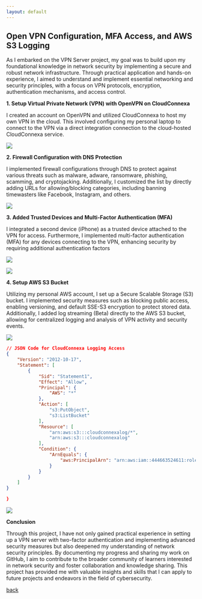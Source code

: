 ```yaml
---
layout: default
---
```


## Open VPN Configuration, MFA Access, and AWS S3 Logging

As I embarked on the VPN Server project, my goal was to build upon my foundational knowledge in network security by implementing a secure and robust network infrastructure. Through practical application and hands-on experience, I aimed to understand and implement essential networking and security principles, with a focus on VPN protocols, encryption, authentication mechanisms, and access control.

 
**1. Setup Virtual Private Network (VPN) with OpenVPN on CloudConnexa**

I created an account on OpenVPN and utilized CloudConnexa to host my own VPN in the cloud. This involved configuring my personal laptop to connect to the VPN via a direct integration connection to the cloud-hosted CloudConnexa service.

<a href="https://lh3.googleusercontent.com/drive-viewer/AKGpihYTdZmYKESn9jaJ7zKugO5rKCwkRxnu0LQDEXHgT4t3EBFWJPVavh9WtGCFKZY8nKtLtv6P7xplW45PY8yOP_F7LgELHRz24A=s2560?source=screenshot.guru"> <img src="https://lh3.googleusercontent.com/drive-viewer/AKGpihYTdZmYKESn9jaJ7zKugO5rKCwkRxnu0LQDEXHgT4t3EBFWJPVavh9WtGCFKZY8nKtLtv6P7xplW45PY8yOP_F7LgELHRz24A=s2560" /> </a>

**2. Firewall Configuration with DNS Protection**

I implemented firewall configurations through DNS to protect against various threats such as malware, adware, ransomware, phishing, scamming, and cryptojacking. Additionally, I customized the list by directly adding URLs for allowing/blocking categories, including banning timewasters like Facebook, Instagram, and others.

<a href="https://lh3.googleusercontent.com/drive-viewer/AKGpihb6rSW7YIBFIGlkzu_rhWaKSITTBXVrLaDGlnFDH5Au1x_jLRIXEWY8EkqszJWgnjIwcfTS472EGMek821Cyql1WHDnP9sQb5M=s1600-rw-v1?source=screenshot.guru"> <img src="https://lh3.googleusercontent.com/drive-viewer/AKGpihb6rSW7YIBFIGlkzu_rhWaKSITTBXVrLaDGlnFDH5Au1x_jLRIXEWY8EkqszJWgnjIwcfTS472EGMek821Cyql1WHDnP9sQb5M=s1600-rw-v1" /> </a>

**3. Added Trusted Devices and Multi-Factor Authentication (MFA)**

I integrated a second device (iPhone) as a trusted device attached to the VPN for access. Furthermore, I implemented multi-factor authentication (MFA) for any devices connecting to the VPN, enhancing security by requiring additional authentication factors

<a href="https://lh3.googleusercontent.com/drive-viewer/AKGpihZg5EMZVfRj13OraDbqVxPFqWK53At19UIWwqvB6xcRXtxSCfhk5f-Vbe-hKCeuvvMDXcPvnPchRQ5vETnDWlVWQTmy-oOc_w=s1600-rw-v1?source=screenshot.guru"> <img src="https://lh3.googleusercontent.com/drive-viewer/AKGpihZg5EMZVfRj13OraDbqVxPFqWK53At19UIWwqvB6xcRXtxSCfhk5f-Vbe-hKCeuvvMDXcPvnPchRQ5vETnDWlVWQTmy-oOc_w=s1600-rw-v1" /> </a>

<a href="https://lh3.googleusercontent.com/drive-viewer/AKGpiha611RRoCsXt4a69pEbPTGPV32puSB45Dae556wcCEecc4xsiQWQl6fJe01MfP_14W7N85-aQQm4fBpXKev0bjH1Id3lMA26w=s1600-rw-v1?source=screenshot.guru"> <img src="https://lh3.googleusercontent.com/drive-viewer/AKGpiha611RRoCsXt4a69pEbPTGPV32puSB45Dae556wcCEecc4xsiQWQl6fJe01MfP_14W7N85-aQQm4fBpXKev0bjH1Id3lMA26w=s1600-rw-v1" /> </a>


**4. Setup AWS S3 Bucket**

Utilizing my personal AWS account, I set up a Secure Scalable Storage (S3) bucket. I implemented security measures such as blocking public access, enabling versioning, and default SSE-S3 encryption to protect stored data. Additionally, I added log streaming (Beta) directly to the AWS S3 bucket, allowing for centralized logging and analysis of VPN activity and security events.

<a href="https://lh3.googleusercontent.com/drive-viewer/AKGpihaf4Qgj8pNT1BiQ9vhfkYSRqwcT4wXITpxVOqF7n6hLCpTUc_F7b1QpzKxhVq30AG7zCYtzibZgJCtQiwmSHrjWLwkr8cwNBb0=s1600-rw-v1?source=screenshot.guru"> <img src="https://lh3.googleusercontent.com/drive-viewer/AKGpihaf4Qgj8pNT1BiQ9vhfkYSRqwcT4wXITpxVOqF7n6hLCpTUc_F7b1QpzKxhVq30AG7zCYtzibZgJCtQiwmSHrjWLwkr8cwNBb0=s1600-rw-v1" /> </a>

```json
// JSON Code for CloudConnexa Logging Access
{
    "Version": "2012-10-17",
    "Statement": [
        {
            "Sid": "Statement1",
            "Effect": "Allow",
            "Principal": {
                "AWS": "*"
            },
            "Action": [
                "s3:PutObject",
                "s3:ListBucket"
            ],
            "Resource": [
                "arn:aws:s3:::cloudconnexalog/*",
                "arn:aws:s3:::cloudconnexalog"
            ],
            "Condition": {
                "ArnEquals": {
                    "aws:PrincipalArn": "arn:aws:iam::444663524611:role/connexa-log-streaming-role"
                }
            }
        }
    ]
}

}
```
<a href="https://lh3.googleusercontent.com/drive-viewer/AKGpihbLEzuSuaLdzN3tq0s3cmfmp_2_pYEV7_nvv3QqBrtYSGy8idn75Gl8xGvjhcR_Vuz_1jc7eM-2MPPd7khJ-os42pNhX-_mGw=s1600-rw-v1?source=screenshot.guru"> <img src="https://lh3.googleusercontent.com/drive-viewer/AKGpihbLEzuSuaLdzN3tq0s3cmfmp_2_pYEV7_nvv3QqBrtYSGy8idn75Gl8xGvjhcR_Vuz_1jc7eM-2MPPd7khJ-os42pNhX-_mGw=s1600-rw-v1" /> </a>



**Conclusion**

Through this project, I have not only gained practical experience in setting up a VPN server with two-factor authentication and implementing advanced security measures but also deepened my understanding of network security principles. By documenting my progress and sharing my work on GitHub, I aim to contribute to the broader community of learners interested in network security and foster collaboration and knowledge sharing. This project has provided me with valuable insights and skills that I can apply to future projects and endeavors in the field of cybersecurity.






[back](./)

